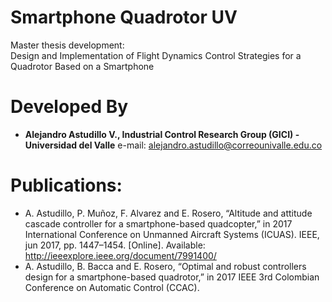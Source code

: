 # Smartphone Quadrotor UV
Master thesis development: <br />
Design and Implementation of Flight Dynamics Control Strategies for a Quadrotor Based on a Smartphone

# Developed By

* __Alejandro Astudillo V., Industrial Control Research Group (GICI) - Universidad del Valle__
e-mail: <alejandro.astudillo@correounivalle.edu.co>

# Publications: 
- A. Astudillo, P. Muñoz, F. Alvarez and E. Rosero, “Altitude and attitude cascade controller for a smartphone-based quadcopter,” in 2017 International Conference on Unmanned Aircraft Systems (ICUAS). IEEE, jun 2017, pp. 1447–1454. [Online].
Available: http://ieeexplore.ieee.org/document/7991400/
- A. Astudillo, B. Bacca and E. Rosero, “Optimal and robust controllers design for a smartphone-based quadrotor,” in 2017 IEEE 3rd Colombian Conference on Automatic Control (CCAC).

